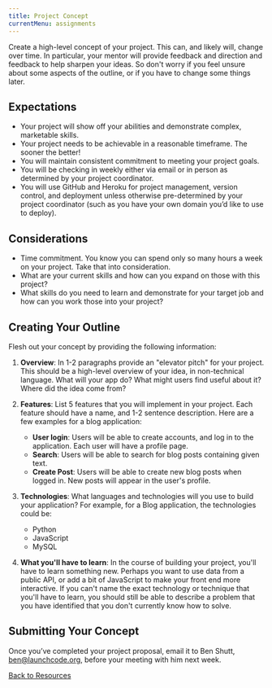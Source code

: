 ```yaml
---
title: Project Concept
currentMenu: assignments
---
```


Create a high-level concept of your project. This can, and likely will, change over time. In particular, your mentor will provide feedback and direction and feedback to help sharpen your ideas. So don't worry if you feel unsure about some aspects of the outline, or if you have to change some things later.

## Expectations

* Your project will show off your abilities and demonstrate complex, marketable skills.
* Your project needs to be achievable in a reasonable timeframe. The sooner the better!
* You will maintain consistent commitment to meeting your project goals.
* You will be checking in weekly either via email or in person as determined by your project coordinator.
* You will use GitHub and Heroku for project management, version control, and deployment unless otherwise pre-determined by your project coordinator (such as you have your own domain you’d like to use to deploy).

## Considerations
* Time commitment. You know you can spend only so many hours a week on your project. Take that into consideration.
* What are your current skills and how can you expand on those with this project?
* What skills do you need to learn and demonstrate for your target job and how can you work those into your project?

## Creating Your Outline

Flesh out your concept by providing the following information:

1. **Overview**: In 1-2 paragraphs provide an "elevator pitch" for your project. This should be a high-level overview of your idea, in non-technical language. What will your app do? What might users find useful about it? Where did the idea come from?

2. **Features**: List 5 features that you will implement in your project. Each feature should have a name, and 1-2 sentence description. Here are a few examples for a blog application:  
    - **User login**: Users will be able to create accounts, and log in to the application. Each user will have a profile page.
    - **Search**: Users will be able to search for blog posts containing given text.
    - **Create Post**: Users will be able to create new blog posts when logged in. New posts will appear in the user's profile.

3. **Technologies**: What languages and technologies will you use to build your application? For example, for a Blog application, the technologies could be:
    - Python
    - JavaScript
    - MySQL

4. **What you'll have to learn**: In the course of building your project, you'll have to learn something new. Perhaps you want to use data from a public API, or add a bit of JavaScript to make your front end more interactive. If you can't name the exact technology or technique that you'll have to learn, you should still be able to describe a problem that you have identified that you don't currently know how to solve.

## Submitting Your Concept

Once you’ve completed your project proposal, email it to Ben Shutt, ben@launchcode.org, before your meeting with him next week.


[Back to Resources](/resources/)
